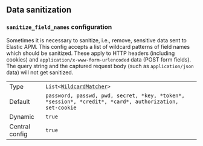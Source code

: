 ## Data sanitization

### `sanitize_field_names` configuration

Sometimes it is necessary to sanitize, i.e., remove,
sensitive data sent to Elastic APM.
This config accepts a list of wildcard patterns of field names which should be sanitized.
These apply to HTTP headers (including cookies) and `application/x-www-form-urlencoded` data (POST form fields).
The query string and the captured request body (such as `application/json` data) will not get sanitized.

|                |   |
|----------------|---|
| Type           | `List<`[`WildcardMatcher`](../../tests/agents/json-specs/wildcard_matcher_tests.json)`>` |
| Default        | `password, passwd, pwd, secret, *key, *token*, *session*, *credit*, *card*, authorization, set-cookie` |
| Dynamic        | `true` |
| Central config | `true` |
